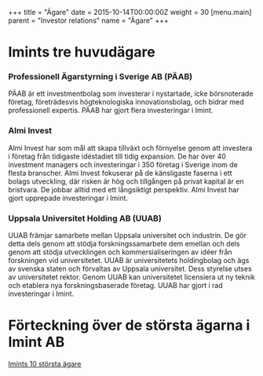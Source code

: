 +++
title = "Ägare"
date = 2015-10-14T00:00:00Z
weight = 30
[menu.main]
parent = "Investor relations"
name = "Ägare"
+++
# Imints tre huvudägare

### Professionell Ägarstyrning i Sverige AB (PÄAB)  
PÄAB är ett investmentbolag som investerar i nystartade, icke börsnoterade företag, företrädesvis högteknologiska innovationsbolag, och bidrar med professionell expertis. PÄAB har gjort flera investeringar i Imint.

### Almi Invest
Almi Invest har som mål att skapa tillväxt och förnyelse genom att investera i företag från tidigaste idéstadiet till tidig expansion. De har över 40 investment managers och investeringar i 350 företag i Sverige inom de flesta branscher. Almi Invest fokuserar på de känsligaste faserna i ett bolags utveckling, där risken är hög och tillgången på privat kapital är en bristvara. De jobbar alltid med ett långsiktigt perspektiv. Almi Invest har gjort upprepade investeringar i Imint.

### Uppsala Universitet Holding AB (UUAB)
UUAB främjar samarbete mellan Uppsala universitet och industrin. De gör detta dels genom att stödja forskningssamarbete dem emellan och dels genom att stödja utvecklingen och kommersialiseringen av idéer från forskningen vid universitetet. UUAB är universitetets holdingbolag och ägs av svenska staten och förvaltas av Uppsala universitet. Dess styrelse utses av universitetet rektor. Genom UUAB kan universitetet licensiera ut ny teknik och etablera nya forskningsbaserade företag. UUAB har gjort i rad investeringar i Imint.

# Förteckning över de största ägarna i Imint AB
[Imints 10 största ägare](/invest/IMINT_tio_storsta_agare.pdf)
